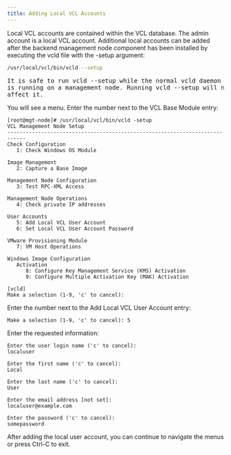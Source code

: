 ```yaml
---
title: Adding Local VCL Accounts
---
```


Local VCL accounts are contained within the VCL database. The admin 
account is a local VCL account. Additional local accounts can be added 
after the backend management node component has been installed by 
executing the vcld file with the -setup argument:

```bash
/usr/local/vcl/bin/vcld --setup
```

<pre class="docnote">
It is safe to run vcld --setup while the normal vcld daemon process 
is running on a management node. Running vcld --setup will not 
affect it.
</pre>

You will see a menu. Enter the number next to the VCL Base Module entry:

```text
[root@mgt-node]# /usr/local/vcl/bin/vcld -setup
VCL Management Node Setup
----------------------------------------------------------------------------
Check Configuration
   1: Check Windows OS Module

Image Management
   2: Capture a Base Image

Management Node Configuration
   3: Test RPC-XML Access

Management Node Operations
   4: Check private IP addresses

User Accounts
   5: Add Local VCL User Account
   6: Set Local VCL User Account Password

VMware Provisioning Module
   7: VM Host Operations

Windows Image Configuration
   Activation
      8: Configure Key Management Service (KMS) Activation
      9: Configure Multiple Activation Key (MAK) Activation

[vcld]
Make a selection (1-9, 'c' to cancel):
```

Enter the number next to the Add Local VCL User Account entry:

```text
Make a selection (1-9, 'c' to cancel): 5
```

Enter the requested information:

```text
Enter the user login name ('c' to cancel):
localuser

Enter the first name ('c' to cancel):
Local

Enter the last name ('c' to cancel):
User

Enter the email address [not set]:
localuser@example.com

Enter the password ('c' to cancel):
somepassword
```

After adding the local user account, you can continue to navigate the 
menus or press Ctrl-C to exit.
